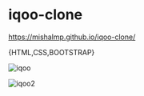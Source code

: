 # iqoo-clone


 https://mishalmp.github.io/iqoo-clone/

{HTML,CSS,BOOTSTRAP}




![iqoo](https://user-images.githubusercontent.com/100371280/228479494-8cd13325-5cb2-4c70-829b-80e4dd5d8f16.png)




![iqoo2](https://user-images.githubusercontent.com/100371280/228479524-03d570d4-3d75-46ab-af02-19b7d300428e.png)
